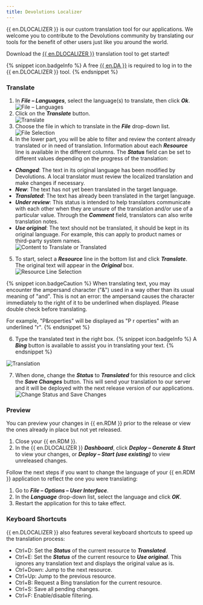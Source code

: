 ```yaml
---
title: Devolutions Localizer
---
```

{{ en.DLOCALIZER }} is our custom translation tool for our applications. We welcome you to contribute to the Devolutions community by translating our tools for the benefit of other users just like you around the world. 

Download the [{{ en.DLOCALIZER }}](https://devolutions.net/localizer) translation tool to get started! 

{% snippet icon.badgeInfo %} 
A free [{{ en.DA }}](/cloud/devolutions-account/create-devolutions-account/) is required to log in to the {{ en.DLOCALIZER }} tool. 
{% endsnippet %}
 
### Translate 

1. In ***File – Languages***, select the language(s) to translate, then click ***Ok***.  
![File – Languages](https://webdevolutions.azureedge.net/docs/en/rdm/windows/RdmWin4049.png) 
1. Click on the ***Translate*** button.  
![Translate](https://webdevolutions.azureedge.net/docs/en/rdm/windows/RDMWin2131.png) 
1. Choose the file in which to translate in the ***File*** drop-down list.  
![File Selection](https://webdevolutions.azureedge.net/docs/en/rdm/windows/RDMWin2132.png) 
1. In the lower part, you will be able to filter and review the content already translated or in need of translation. Information about each ***Resource*** line is available in the different columns. The ***Status*** field can be set to different values depending on the progress of the translation:  

* ***Changed***: The text in its original language has been modified by Devolutions. A local translator must review the localized translation and make changes if necessary. 
* ***New***: The text has not yet been translated in the target language. 
* ***Translated***: The text has already been translated in the target language. 
* ***Under review***: This status is intended to help translators communicate with each other when they are unsure of the translation and/or use of a particular value. Through the ***Comment*** field, translators can also write translation notes. 
* ***Use original***: The text should not be translated, it should be kept in its original language. For example, this can apply to product names or third-party system names.  
![Content to Translate or Translated](https://webdevolutions.azureedge.net/docs/en/rdm/windows/RdmWin4050.png) 
5. To start, select a ***Resource*** line in the bottom list and click ***Translate***. The original text will appear in the ***Original*** box.  
![Resource Line Selection](https://webdevolutions.azureedge.net/docs/en/rdm/windows/RDMWin2133.png) 

{% snippet icon.badgeCaution %} 
When translating text, you may encounter the ampersand character ("&") used in a way other than its usual meaning of "and". This is not an error: the ampersand causes the character immediately to the right of it to be underlined when displayed. Please double check before translating.  

For example, "P&roperties" will be displayed as "P r operties" with an underlined "r". 
{% endsnippet %}
 
6. Type the translated text in the right box. 
{% snippet icon.badgeInfo %} 
A ***Bing*** button is available to assist you in translating your text. 
{% endsnippet %}
 
![Translation](https://webdevolutions.azureedge.net/docs/en/rdm/windows/clip11554.png) 

7. When done, change the ***Status*** to ***Translated*** for this resource and click the ***Save Changes*** button. This will send your translation to our server and it will be deployed with the next release version of our applications.  
![Change Status and Save Changes](https://webdevolutions.azureedge.net/docs/en/rdm/windows/RDMWin2134.png) 

### Preview 

You can preview your changes in {{ en.RDM }} prior to the release or view the ones already in place but not yet released. 

1. Close your {{ en.RDM }}. 
1. In the {{ en.DLOCALIZER }} ***Dashboard***, click ***Deploy – Generate & Start*** to view your changes, or ***Deploy – Start (use existing)*** to view unreleased changes.  

Follow the next steps if you want to change the language of your {{ en.RDM }} application to reflect the one you were translating:  

1. Go to ***File – Options – User Interface***. 
1. In the ***Language*** drop-down list, select the language and click ***OK***. 
1. Restart the application for this to take effect. 

### Keyboard Shortcuts 

{{ en.DLOCALIZER }} also features several keyboard shortcuts to speed up the translation process:  

* Ctrl+D: Set the ***Status*** of the current resource to ***Translated***. 
* Ctrl+E: Set the ***Status*** of the current resource to ***Use original***. This ignores any translation text and displays the original value as is. 
* Ctrl+Down: Jump to the next resource. 
* Ctrl+Up: Jump to the previous resource. 
* Ctrl+B: Request a Bing translation for the current resource. 
* Ctrl+S: Save all pending changes. 
* Ctrl+F: Enable/disable filtering. 
